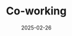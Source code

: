 ---
title: Co-working
date: 2025-02-26
time: 11AM - 6PM
link: "../events/coworking"
calendarOnly: true
---